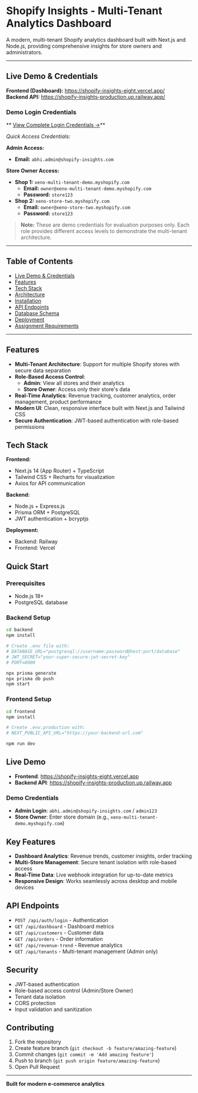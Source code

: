 # Shopify Insights - Multi-Tenant Analytics Dashboard

A modern, multi-tenant Shopify analytics dashboard built with Next.js and Node.js, providing comprehensive insights for store owners and administrators.

---

##  Live Demo & Credentials

**Frontend (Dashboard):** https://shopify-insights-eight.vercel.app/  
**Backend API:** https://shopify-insights-production.up.railway.app/

### Demo Login Credentials

** [View Complete Login Credentials →](./LOGIN-CREDENTIALS.md)**

*Quick Access Credentials:*

**Admin Access:**
- **Email:** `abhi.admin@shopify-insights.com`

**Store Owner Access:**
- **Shop 1:** `xeno-multi-tenant-demo.myshopify.com`
  - **Email:** `owner@xeno-multi-tenant-demo.myshopify.com`
  - **Password:** `store123`
- **Shop 2:** `xeno-store-two.myshopify.com`
  - **Email:** `owner@xeno-store-two.myshopify.com`
  - **Password:** `store123`

> **Note:** These are demo credentials for evaluation purposes only. Each role provides different access levels to demonstrate the multi-tenant architecture.

---

##  Table of Contents
- [Live Demo & Credentials](#-live-demo--credentials)
- [Features](#-features)
- [Tech Stack](#️-tech-stack)
- [Architecture](#-architecture)
- [Installation](#-installation)
- [API Endpoints](#-api-endpoints)
- [Database Schema](#-database-schema)
- [Deployment](#-deployment)
- [Assignment Requirements](#-assignment-requirements)

---

##  Features

- **Multi-Tenant Architecture**: Support for multiple Shopify stores with secure data separation  
- **Role-Based Access Control**: 
  - **Admin**: View all stores and their analytics
  - **Store Owner**: Access only their store's data
- **Real-Time Analytics**: Revenue tracking, customer analytics, order management, product performance
- **Modern UI**: Clean, responsive interface built with Next.js and Tailwind CSS
- **Secure Authentication**: JWT-based authentication with role-based permissions

##  Tech Stack

**Frontend:**
- Next.js 14 (App Router) + TypeScript
- Tailwind CSS + Recharts for visualization
- Axios for API communication

**Backend:**
- Node.js + Express.js
- Prisma ORM + PostgreSQL
- JWT authentication + bcryptjs

**Deployment:**
- Backend: Railway
- Frontend: Vercel

##  Quick Start

### Prerequisites
- Node.js 18+
- PostgreSQL database

### Backend Setup
```bash
cd backend
npm install

# Create .env file with:
# DATABASE_URL="postgresql://username:password@host:port/database"
# JWT_SECRET="your-super-secure-jwt-secret-key"
# PORT=8000

npx prisma generate
npx prisma db push
npm start
```

### Frontend Setup
```bash
cd frontend
npm install

# Create .env.production with:
# NEXT_PUBLIC_API_URL="https://your-backend-url.com"

npm run dev
```

##  Live Demo

- **Frontend**: https://shopify-insights-eight.vercel.app
- **Backend API**: https://shopify-insights-production.up.railway.app

### Demo Credentials
- **Admin Login**: `abhi.admin@shopify-insights.com` / `admin123`
- **Store Owner**: Enter store domain (e.g., `xeno-multi-tenant-demo.myshopify.com`)

##  Key Features

- **Dashboard Analytics**: Revenue trends, customer insights, order tracking
- **Multi-Store Management**: Secure tenant isolation with role-based access
- **Real-Time Data**: Live webhook integration for up-to-date metrics
- **Responsive Design**: Works seamlessly across desktop and mobile devices

##  API Endpoints

- `POST /api/auth/login` - Authentication
- `GET /api/dashboard` - Dashboard metrics  
- `GET /api/customers` - Customer data
- `GET /api/orders` - Order information
- `GET /api/revenue-trend` - Revenue analytics
- `GET /api/tenants` - Multi-tenant management (Admin only)

##  Security

- JWT-based authentication
- Role-based access control (Admin/Store Owner)
- Tenant data isolation
- CORS protection
- Input validation and sanitization

##  Contributing

1. Fork the repository
2. Create feature branch (`git checkout -b feature/amazing-feature`)
3. Commit changes (`git commit -m 'Add amazing feature'`)
4. Push to branch (`git push origin feature/amazing-feature`)
5. Open Pull Request

---

**Built for modern e-commerce analytics**

